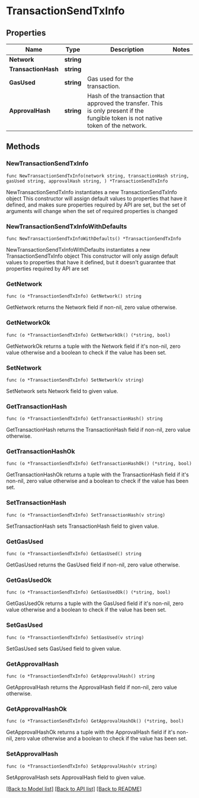 # TransactionSendTxInfo

## Properties

Name | Type | Description | Notes
------------ | ------------- | ------------- | -------------
**Network** | **string** |  | 
**TransactionHash** | **string** |  | 
**GasUsed** | **string** | Gas used for the transaction. | 
**ApprovalHash** | **string** | Hash of the transaction that approved the transfer. This is only present if the fungible token is not native token of the network. | 

## Methods

### NewTransactionSendTxInfo

`func NewTransactionSendTxInfo(network string, transactionHash string, gasUsed string, approvalHash string, ) *TransactionSendTxInfo`

NewTransactionSendTxInfo instantiates a new TransactionSendTxInfo object
This constructor will assign default values to properties that have it defined,
and makes sure properties required by API are set, but the set of arguments
will change when the set of required properties is changed

### NewTransactionSendTxInfoWithDefaults

`func NewTransactionSendTxInfoWithDefaults() *TransactionSendTxInfo`

NewTransactionSendTxInfoWithDefaults instantiates a new TransactionSendTxInfo object
This constructor will only assign default values to properties that have it defined,
but it doesn't guarantee that properties required by API are set

### GetNetwork

`func (o *TransactionSendTxInfo) GetNetwork() string`

GetNetwork returns the Network field if non-nil, zero value otherwise.

### GetNetworkOk

`func (o *TransactionSendTxInfo) GetNetworkOk() (*string, bool)`

GetNetworkOk returns a tuple with the Network field if it's non-nil, zero value otherwise
and a boolean to check if the value has been set.

### SetNetwork

`func (o *TransactionSendTxInfo) SetNetwork(v string)`

SetNetwork sets Network field to given value.


### GetTransactionHash

`func (o *TransactionSendTxInfo) GetTransactionHash() string`

GetTransactionHash returns the TransactionHash field if non-nil, zero value otherwise.

### GetTransactionHashOk

`func (o *TransactionSendTxInfo) GetTransactionHashOk() (*string, bool)`

GetTransactionHashOk returns a tuple with the TransactionHash field if it's non-nil, zero value otherwise
and a boolean to check if the value has been set.

### SetTransactionHash

`func (o *TransactionSendTxInfo) SetTransactionHash(v string)`

SetTransactionHash sets TransactionHash field to given value.


### GetGasUsed

`func (o *TransactionSendTxInfo) GetGasUsed() string`

GetGasUsed returns the GasUsed field if non-nil, zero value otherwise.

### GetGasUsedOk

`func (o *TransactionSendTxInfo) GetGasUsedOk() (*string, bool)`

GetGasUsedOk returns a tuple with the GasUsed field if it's non-nil, zero value otherwise
and a boolean to check if the value has been set.

### SetGasUsed

`func (o *TransactionSendTxInfo) SetGasUsed(v string)`

SetGasUsed sets GasUsed field to given value.


### GetApprovalHash

`func (o *TransactionSendTxInfo) GetApprovalHash() string`

GetApprovalHash returns the ApprovalHash field if non-nil, zero value otherwise.

### GetApprovalHashOk

`func (o *TransactionSendTxInfo) GetApprovalHashOk() (*string, bool)`

GetApprovalHashOk returns a tuple with the ApprovalHash field if it's non-nil, zero value otherwise
and a boolean to check if the value has been set.

### SetApprovalHash

`func (o *TransactionSendTxInfo) SetApprovalHash(v string)`

SetApprovalHash sets ApprovalHash field to given value.



[[Back to Model list]](../README.md#documentation-for-models) [[Back to API list]](../README.md#documentation-for-api-endpoints) [[Back to README]](../README.md)


